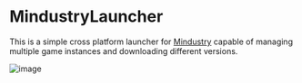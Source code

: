 # MindustryLauncher

This is a simple cross platform launcher for [Mindustry](https://github.com/Anuken/Mindustry) capable of managing multiple game instances and downloading different versions. 

![image](https://github.com/zenonet/MindustryLauncher/assets/78077158/b7565dc4-b3ae-40d2-bfcf-403efcf7015a)
